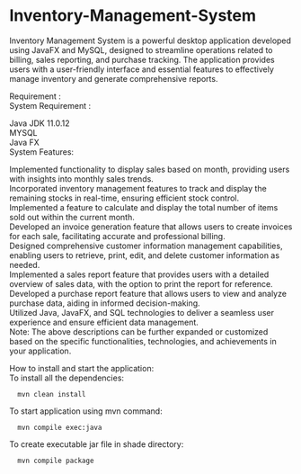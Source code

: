# Inventory-Management-System
Inventory Management System is a powerful desktop application developed using JavaFX and MySQL, designed to streamline operations related to billing, sales reporting, and purchase tracking. The application provides users with a user-friendly interface and essential features to effectively manage inventory and generate comprehensive reports.

Requirement : <br>
System Requirement : <br>

Java JDK 11.0.12<br>
MYSQL<br>
Java FX<br>
System Features:<br>

Implemented functionality to display sales based on month, providing users with insights into monthly sales trends.<br>
Incorporated inventory management features to track and display the remaining stocks in real-time, ensuring efficient stock control.<br>
Implemented a feature to calculate and display the total number of items sold out within the current month.<br>
Developed an invoice generation feature that allows users to create invoices for each sale, facilitating accurate and professional billing.
<br>Designed comprehensive customer information management capabilities, enabling users to retrieve, print, edit, and delete customer information as needed. <br>
Implemented a sales report feature that provides users with a detailed overview of sales data, with the option to print the report for reference.<br>
Developed a purchase report feature that allows users to view and analyze purchase data, aiding in informed decision-making.<br>
Utilized Java, JavaFX, and SQL technologies to deliver a seamless user experience and ensure efficient data management.<br>
Note: The above descriptions can be further expanded or customized based on the specific functionalities, technologies, and achievements in your application.<br>

How to install and start the application:<br>
To install all the dependencies:<br>

      mvn clean install
To start application using mvn command:<br>

      mvn compile exec:java
To create executable jar file in shade directory:<br>

      mvn compile package
